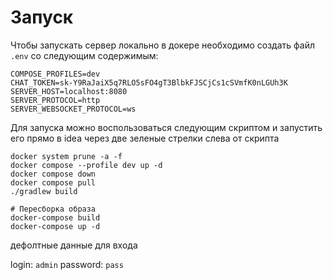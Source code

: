 # Запуск 
Чтобы запускать сервер локально в докере необходимо создать файл `.env` со следующим содержимым:

```text
COMPOSE_PROFILES=dev
CHAT_TOKEN=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
SERVER_HOST=localhost:8080
SERVER_PROTOCOL=http
SERVER_WEBSOCKET_PROTOCOL=ws
```

Для запуска можно воспользоваться следующим скриптом и запустить его прямо в idea через две зеленые стрелки слева от скрипта
```shell
docker system prune -a -f
docker compose --profile dev up -d  
docker compose down   
docker compose pull  
./gradlew build
```

```shell
# Пересборка образа
docker-compose build
docker-compose up -d
```

дефолтные данные для входа 

login: `admin`
password: `pass`